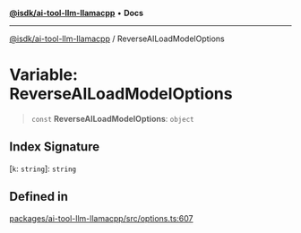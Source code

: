 [**@isdk/ai-tool-llm-llamacpp**](../README.md) • **Docs**

***

[@isdk/ai-tool-llm-llamacpp](../globals.md) / ReverseAILoadModelOptions

# Variable: ReverseAILoadModelOptions

> `const` **ReverseAILoadModelOptions**: `object`

## Index Signature

 \[`k`: `string`\]: `string`

## Defined in

[packages/ai-tool-llm-llamacpp/src/options.ts:607](https://github.com/isdk/ai-tool-llm-llamacpp.js/blob/e3f6ebe5837fed6d620d192f65e20fcce33196a5/src/options.ts#L607)
